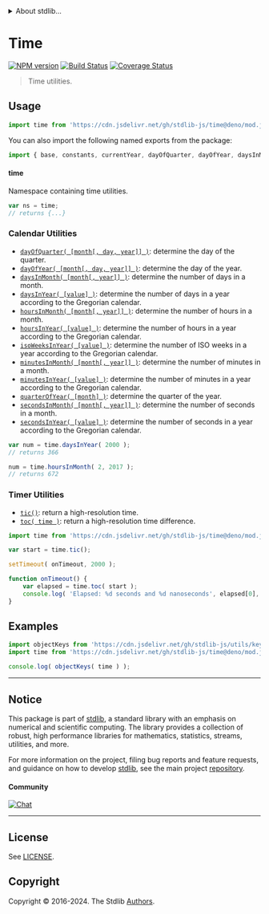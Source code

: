 <!--

@license Apache-2.0

Copyright (c) 2018 The Stdlib Authors.

Licensed under the Apache License, Version 2.0 (the "License");
you may not use this file except in compliance with the License.
You may obtain a copy of the License at

   http://www.apache.org/licenses/LICENSE-2.0

Unless required by applicable law or agreed to in writing, software
distributed under the License is distributed on an "AS IS" BASIS,
WITHOUT WARRANTIES OR CONDITIONS OF ANY KIND, either express or implied.
See the License for the specific language governing permissions and
limitations under the License.

-->


<details>
  <summary>
    About stdlib...
  </summary>
  <p>We believe in a future in which the web is a preferred environment for numerical computation. To help realize this future, we've built stdlib. stdlib is a standard library, with an emphasis on numerical and scientific computation, written in JavaScript (and C) for execution in browsers and in Node.js.</p>
  <p>The library is fully decomposable, being architected in such a way that you can swap out and mix and match APIs and functionality to cater to your exact preferences and use cases.</p>
  <p>When you use stdlib, you can be absolutely certain that you are using the most thorough, rigorous, well-written, studied, documented, tested, measured, and high-quality code out there.</p>
  <p>To join us in bringing numerical computing to the web, get started by checking us out on <a href="https://github.com/stdlib-js/stdlib">GitHub</a>, and please consider <a href="https://opencollective.com/stdlib">financially supporting stdlib</a>. We greatly appreciate your continued support!</p>
</details>

# Time

[![NPM version][npm-image]][npm-url] [![Build Status][test-image]][test-url] [![Coverage Status][coverage-image]][coverage-url] <!-- [![dependencies][dependencies-image]][dependencies-url] -->

> Time utilities.



<section class="usage">

## Usage

```javascript
import time from 'https://cdn.jsdelivr.net/gh/stdlib-js/time@deno/mod.js';
```

You can also import the following named exports from the package:

```javascript
import { base, constants, currentYear, dayOfQuarter, dayOfYear, daysInMonth, daysInYear, duration2ms, hoursInMonth, hoursInYear, isoWeeksInYear, minutesInMonth, minutesInYear, ms2duration, now, quarterOfYear, secondsInMonth, secondsInYear, tic, toc } from 'https://cdn.jsdelivr.net/gh/stdlib-js/time@deno/mod.js';
```

#### time

Namespace containing time utilities.

```javascript
var ns = time;
// returns {...}
```

### Calendar Utilities

<!-- <toc keywords="+calendar"> -->

<div class="namespace-toc">

-   <span class="signature">[`dayOfQuarter( [month[, day, year]] )`][@stdlib/time/day-of-quarter]</span><span class="delimiter">: </span><span class="description">determine the day of the quarter.</span>
-   <span class="signature">[`dayOfYear( [month[, day, year]] )`][@stdlib/time/day-of-year]</span><span class="delimiter">: </span><span class="description">determine the day of the year.</span>
-   <span class="signature">[`daysInMonth( [month[, year]] )`][@stdlib/time/days-in-month]</span><span class="delimiter">: </span><span class="description">determine the number of days in a month.</span>
-   <span class="signature">[`daysInYear( [value] )`][@stdlib/time/days-in-year]</span><span class="delimiter">: </span><span class="description">determine the number of days in a year according to the Gregorian calendar.</span>
-   <span class="signature">[`hoursInMonth( [month[, year]] )`][@stdlib/time/hours-in-month]</span><span class="delimiter">: </span><span class="description">determine the number of hours in a month.</span>
-   <span class="signature">[`hoursInYear( [value] )`][@stdlib/time/hours-in-year]</span><span class="delimiter">: </span><span class="description">determine the number of hours in a year according to the Gregorian calendar.</span>
-   <span class="signature">[`isoWeeksInYear( [value] )`][@stdlib/time/iso-weeks-in-year]</span><span class="delimiter">: </span><span class="description">determine the number of ISO weeks in a year according to the Gregorian calendar.</span>
-   <span class="signature">[`minutesInMonth( [month[, year]] )`][@stdlib/time/minutes-in-month]</span><span class="delimiter">: </span><span class="description">determine the number of minutes in a month.</span>
-   <span class="signature">[`minutesInYear( [value] )`][@stdlib/time/minutes-in-year]</span><span class="delimiter">: </span><span class="description">determine the number of minutes in a year according to the Gregorian calendar.</span>
-   <span class="signature">[`quarterOfYear( [month] )`][@stdlib/time/quarter-of-year]</span><span class="delimiter">: </span><span class="description">determine the quarter of the year.</span>
-   <span class="signature">[`secondsInMonth( [month[, year]] )`][@stdlib/time/seconds-in-month]</span><span class="delimiter">: </span><span class="description">determine the number of seconds in a month.</span>
-   <span class="signature">[`secondsInYear( [value] )`][@stdlib/time/seconds-in-year]</span><span class="delimiter">: </span><span class="description">determine the number of seconds in a year according to the Gregorian calendar.</span>

</div>

<!-- </toc> -->

```javascript
var num = time.daysInYear( 2000 );
// returns 366

num = time.hoursInMonth( 2, 2017 );
// returns 672
```

### Timer Utilities

<!-- <toc keywords="+timer"> -->

<div class="namespace-toc">

-   <span class="signature">[`tic()`][@stdlib/time/tic]</span><span class="delimiter">: </span><span class="description">return a high-resolution time.</span>
-   <span class="signature">[`toc( time )`][@stdlib/time/toc]</span><span class="delimiter">: </span><span class="description">return a high-resolution time difference.</span>

</div>

<!-- </toc> -->

```javascript
import time from 'https://cdn.jsdelivr.net/gh/stdlib-js/time@deno/mod.js';

var start = time.tic();

setTimeout( onTimeout, 2000 );

function onTimeout() {
    var elapsed = time.toc( start );
    console.log( 'Elapsed: %d seconds and %d nanoseconds', elapsed[0], elapsed[1] );
}
```

</section>

<!-- /.usage -->

<section class="examples">

## Examples

<!-- TODO: better examples -->

<!-- eslint no-undef: "error" -->

```javascript
import objectKeys from 'https://cdn.jsdelivr.net/gh/stdlib-js/utils/keys@deno/mod.js';
import time from 'https://cdn.jsdelivr.net/gh/stdlib-js/time@deno/mod.js';

console.log( objectKeys( time ) );
```

</section>

<!-- /.examples -->

<!-- Section for related `stdlib` packages. Do not manually edit this section, as it is automatically populated. -->

<section class="related">

</section>

<!-- /.related -->

<!-- Section for all links. Make sure to keep an empty line after the `section` element and another before the `/section` close. -->


<section class="main-repo" >

* * *

## Notice

This package is part of [stdlib][stdlib], a standard library with an emphasis on numerical and scientific computing. The library provides a collection of robust, high performance libraries for mathematics, statistics, streams, utilities, and more.

For more information on the project, filing bug reports and feature requests, and guidance on how to develop [stdlib][stdlib], see the main project [repository][stdlib].

#### Community

[![Chat][chat-image]][chat-url]

---

## License

See [LICENSE][stdlib-license].


## Copyright

Copyright &copy; 2016-2024. The Stdlib [Authors][stdlib-authors].

</section>

<!-- /.stdlib -->

<!-- Section for all links. Make sure to keep an empty line after the `section` element and another before the `/section` close. -->

<section class="links">

[npm-image]: http://img.shields.io/npm/v/@stdlib/time.svg
[npm-url]: https://npmjs.org/package/@stdlib/time

[test-image]: https://github.com/stdlib-js/time/actions/workflows/test.yml/badge.svg?branch=v0.3.2
[test-url]: https://github.com/stdlib-js/time/actions/workflows/test.yml?query=branch:v0.3.2

[coverage-image]: https://img.shields.io/codecov/c/github/stdlib-js/time/main.svg
[coverage-url]: https://codecov.io/github/stdlib-js/time?branch=main

<!--

[dependencies-image]: https://img.shields.io/david/stdlib-js/time.svg
[dependencies-url]: https://david-dm.org/stdlib-js/time/main

-->

[chat-image]: https://img.shields.io/gitter/room/stdlib-js/stdlib.svg
[chat-url]: https://app.gitter.im/#/room/#stdlib-js_stdlib:gitter.im

[stdlib]: https://github.com/stdlib-js/stdlib

[stdlib-authors]: https://github.com/stdlib-js/stdlib/graphs/contributors

[umd]: https://github.com/umdjs/umd
[es-module]: https://developer.mozilla.org/en-US/docs/Web/JavaScript/Guide/Modules

[deno-url]: https://github.com/stdlib-js/time/tree/deno
[deno-readme]: https://github.com/stdlib-js/time/blob/deno/README.md
[umd-url]: https://github.com/stdlib-js/time/tree/umd
[umd-readme]: https://github.com/stdlib-js/time/blob/umd/README.md
[esm-url]: https://github.com/stdlib-js/time/tree/esm
[esm-readme]: https://github.com/stdlib-js/time/blob/esm/README.md
[branches-url]: https://github.com/stdlib-js/time/blob/main/branches.md

[stdlib-license]: https://raw.githubusercontent.com/stdlib-js/time/main/LICENSE

<!-- <toc-links> -->

[@stdlib/time/tic]: https://github.com/stdlib-js/time/tree/main/tic

[@stdlib/time/toc]: https://github.com/stdlib-js/time/tree/main/toc

[@stdlib/time/day-of-quarter]: https://github.com/stdlib-js/time/tree/main/day-of-quarter

[@stdlib/time/day-of-year]: https://github.com/stdlib-js/time/tree/main/day-of-year

[@stdlib/time/days-in-month]: https://github.com/stdlib-js/time/tree/main/days-in-month

[@stdlib/time/days-in-year]: https://github.com/stdlib-js/time/tree/main/days-in-year

[@stdlib/time/hours-in-month]: https://github.com/stdlib-js/time/tree/main/hours-in-month

[@stdlib/time/hours-in-year]: https://github.com/stdlib-js/time/tree/main/hours-in-year

[@stdlib/time/iso-weeks-in-year]: https://github.com/stdlib-js/time/tree/main/iso-weeks-in-year

[@stdlib/time/minutes-in-month]: https://github.com/stdlib-js/time/tree/main/minutes-in-month

[@stdlib/time/minutes-in-year]: https://github.com/stdlib-js/time/tree/main/minutes-in-year

[@stdlib/time/quarter-of-year]: https://github.com/stdlib-js/time/tree/main/quarter-of-year

[@stdlib/time/seconds-in-month]: https://github.com/stdlib-js/time/tree/main/seconds-in-month

[@stdlib/time/seconds-in-year]: https://github.com/stdlib-js/time/tree/main/seconds-in-year

<!-- </toc-links> -->

</section>

<!-- /.links -->
